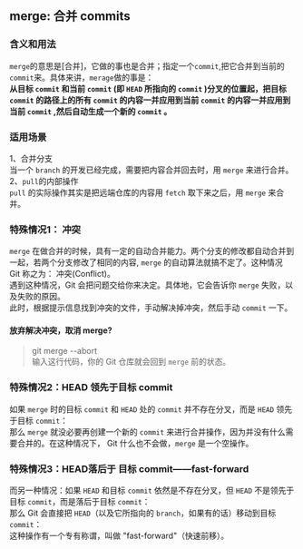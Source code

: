 ## merge: 合并 commits  
### 含义和用法   
`merge`的意思是[合并]，它做的事也是合并；指定一个`commit`,把它合并到当前的`commit`来。具体来讲，`merage`做的事是：  
**从目标 `commit` 和当前 `commit` (即 `HEAD` 所指向的 `commit` )分叉的位置起，把目标 `commit` 的路径上的所有 `commit` 的内容一并应用到当前 `commit` 的内容一并应用到当前 `commit` ,然后自动生成一个新的 `commit` 。**   
### 适用场景  
1、合并分支  
当一个 `branch` 的开发已经完成，需要把内容合并回去时，用 `merge` 来进行合并。  
2、`pull`的内部操作  
`pull` 的实际操作其实是把远端仓库的内容用 `fetch` 取下来之后，用 `merge` 来合并。  

### 特殊情况1： 冲突  
`merge` 在做合并的时候，具有一定的自动合并能力。两个分支的修改都自动合并到一起，若两个分支修改了相同的内容, `merge` 的自动算法就搞不定了。这种情况 Git 称之为： 冲突(Conflict)。  
遇到这种情况，Git 会把问题交给你来决定。具体地，它会告诉你 `merge` 失败，以及失败的原因。  
此时，根据提示信息找到冲突的文件，手动解决掉冲突，然后手动 `commit` 一下。  
#### 放弃解决冲突，取消 merge?  
> git merge --abort  
输入这行代码，你的 Git 仓库就会回到 `merge` 前的状态。  

### 特殊情况2：HEAD 领先于目标 commit  
如果 `merge` 时的目标 `commit` 和 `HEAD` 处的 `commit` 并不存在分叉，而是 `HEAD` 领先于目标 `commit`：  
那么 `merge` 就没必要再创建一个新的 `commit` 来进行合并操作，因为并没有什么需要合并的。在这种情况下， Git 什么也不会做，`merge` 是一个空操作。  

### 特殊情况3：HEAD落后于 目标 commit——fast-forward  
而另一种情况：如果 `HEAD` 和目标 `commit` 依然是不存在分叉，但 `HEAD` 不是领先于目标 `commit`，而是落后于目标 `commit`：  
那么 Git 会直接把 `HEAD`（以及它所指向的 `branch`，如果有的话）移动到目标 `commit`：  
这种操作有一个专有称谓，叫做 "fast-forward"（快速前移）。  
